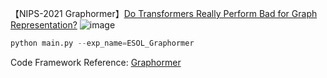 【NIPS-2021 Graphormer】[Do Transformers Really Perform Bad for Graph Representation?](https://proceedings.neurips.cc/paper/2021/file/f1c1592588411002af340cbaedd6fc33-Paper.pdf)
![image](https://github.com/XiaShan1227/Graphormer/assets/67092235/4e2353f1-d6e1-4083-bce9-c20fc87b6e55)

```python
python main.py --exp_name=ESOL_Graphormer
```

Code Framework Reference: [Graphormer](https://github.com/leffff/graphormer-pyg)
